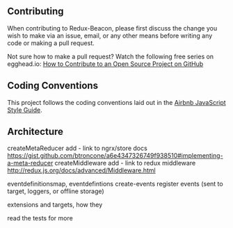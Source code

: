 ## Contributing

When contributing to Redux-Beacon, please first discuss the change you
wish to make via an issue, email, or any other means before writing
any code or making a pull request.

Not sure how to make a pull request? Watch the following free series on egghead.io:
[How to Contribute to an Open Source Project on GitHub](https://egghead.io/courses/how-to-contribute-to-an-open-source-project-on-github)

## Coding Conventions

This project follows the coding conventions laid out in the
[Airbnb JavaScript Style Guide](https://github.com/airbnb/javascript).

## Architecture

createMetaReducer
add - link to ngrx/store docs https://gist.github.com/btroncone/a6e4347326749f938510#implementing-a-meta-reducer
createMiddleware
add - link to redux middleware http://redux.js.org/docs/advanced/Middleware.html

eventdefinitionsmap, eventdefintions
create-events
register events (sent to target, loggers, or offline storage)

extensions and targets, how they

read the tests for more
